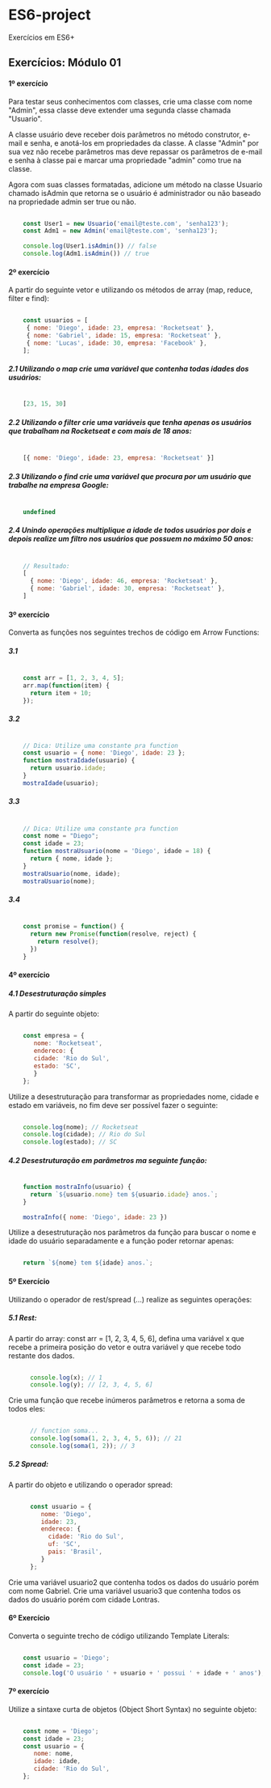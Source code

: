 # ES6-project

Exercícios em ES6+

## Exercícios: Módulo 01

#### 1º exercício

Para testar seus conhecimentos com classes, crie uma classe com nome "Admin", essa classe deve
extender uma segunda classe chamada "Usuario".

A classe usuário deve receber dois parâmetros no método construtor, e-mail e senha, e anotá-los
em propriedades da classe. A classe "Admin" por sua vez não recebe parâmetros mas deve
repassar os parâmetros de e-mail e senha à classe pai e marcar uma propriedade "admin" como
true na classe.

Agora com suas classes formatadas, adicione um método na classe Usuario chamado isAdmin que
retorna se o usuário é administrador ou não baseado na propriedade admin ser true ou não.

```javascript

    const User1 = new Usuario('email@teste.com', 'senha123');
    const Adm1 = new Admin('email@teste.com', 'senha123');
    
    console.log(User1.isAdmin()) // false
    console.log(Adm1.isAdmin()) // true
```

#### 2º exercício

A partir do seguinte vetor e utilizando os métodos de array (map, reduce, filter e find):

```javascript

    const usuarios = [
     { nome: 'Diego', idade: 23, empresa: 'Rocketseat' },
     { nome: 'Gabriel', idade: 15, empresa: 'Rocketseat' },
     { nome: 'Lucas', idade: 30, empresa: 'Facebook' },
    ];
```

  ##### 2.1 Utilizando o map crie uma variável que contenha todas idades dos usuários: 
```javascript

    [23, 15, 30]
```
  
  ##### 2.2 Utilizando o filter crie uma variáveis que tenha apenas os usuários que trabalham na Rocketseat e com mais de 18 anos:
```javascript
  
    [{ nome: 'Diego', idade: 23, empresa: 'Rocketseat' }]
```
  
  ##### 2.3 Utilizando o find crie uma variável que procura por um usuário que trabalhe na empresa Google:
```javascript
  
    undefined
```
  
  ##### 2.4 Unindo operações multiplique a idade de todos usuários por dois e depois realize um filtro nos usuários que possuem no máximo 50 anos:
```javascript
    
    // Resultado:
    [
      { nome: 'Diego', idade: 46, empresa: 'Rocketseat' },
      { nome: 'Gabriel', idade: 30, empresa: 'Rocketseat' },
    ]
```
       
#### 3º exercício

  Converta as funções nos seguintes trechos de código em Arrow Functions:
  
   ##### 3.1
```javascript
  
    const arr = [1, 2, 3, 4, 5];
    arr.map(function(item) {
      return item + 10;
    });
```
    
   ##### 3.2
```javascript

    // Dica: Utilize uma constante pra function
    const usuario = { nome: 'Diego', idade: 23 };
    function mostraIdade(usuario) {
      return usuario.idade;
    }
    mostraIdade(usuario);
```
    
   ##### 3.3
```javascript
    
    // Dica: Utilize uma constante pra function
    const nome = "Diego";
    const idade = 23;
    function mostraUsuario(nome = 'Diego', idade = 18) {
      return { nome, idade };
    }
    mostraUsuario(nome, idade);
    mostraUsuario(nome);
```
    
   ##### 3.4
```javascript
    
    const promise = function() {
      return new Promise(function(resolve, reject) {
        return resolve();
      })
    }
```
   
#### 4º exercício

  ##### 4.1 Desestruturação simples
  
   A partir do seguinte objeto:
```javascript

    const empresa = {
       nome: 'Rocketseat',
       endereco: {
       cidade: 'Rio do Sul',
       estado: 'SC',
       }
    };
```

   Utilize a desestruturação para transformar as propriedades nome, cidade e estado em variáveis, no fim deve ser possível fazer o seguinte:
```javascript

    console.log(nome); // Rocketseat
    console.log(cidade); // Rio do Sul
    console.log(estado); // SC
```

  ##### 4.2 Desestruturação em parâmetros ma seguinte função:
```javascript

    function mostraInfo(usuario) {
      return `${usuario.nome} tem ${usuario.idade} anos.`;
    }
    
    mostraInfo({ nome: 'Diego', idade: 23 })
```

  Utilize a desestruturação nos parâmetros da função para buscar o nome e idade do usuário separadamente e a função poder retornar apenas:
```javascript

    return `${nome} tem ${idade} anos.`;
```
  
#### 5º Exercício

  Utilizando o operador de rest/spread (...) realize as seguintes operações:
  
  ##### 5.1 Rest:
  
   A partir do array: const arr = [1, 2, 3, 4, 5, 6], defina uma variável x que recebe a primeira posição do vetor e outra variável y que recebe todo restante dos dados.
```javascript

      console.log(x); // 1
      console.log(y); // [2, 3, 4, 5, 6]
```

   Crie uma função que recebe inúmeros parâmetros e retorna a soma de todos eles:
```javascript

      // function soma...
      console.log(soma(1, 2, 3, 4, 5, 6)); // 21
      console.log(soma(1, 2)); // 3
```

  ##### 5.2 Spread:
  
   A partir do objeto e utilizando o operador spread:
```javascript

      const usuario = {
         nome: 'Diego',
         idade: 23,
         endereco: {
           cidade: 'Rio do Sul',
           uf: 'SC',
           pais: 'Brasil',
         }
      };
```

   Crie uma variável usuario2 que contenha todos os dados do usuário porém com nome Gabriel.
   Crie uma variável usuario3 que contenha todos os dados do usuário porém com cidade Lontras.
  
#### 6º Exercício

Converta o seguinte trecho de código utilizando Template Literals:
```javascript

    const usuario = 'Diego';
    const idade = 23;
    console.log('O usuário ' + usuario + ' possui ' + idade + ' anos');
```

#### 7º exercício

Utilize a sintaxe curta de objetos (Object Short Syntax) no seguinte objeto:
```javascript

    const nome = 'Diego';
    const idade = 23;
    const usuario = {
       nome: nome,
       idade: idade,
       cidade: 'Rio do Sul',
    };
```

